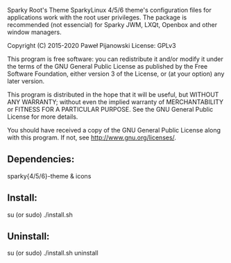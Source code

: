 Sparky Root's Theme
SparkyLinux 4/5/6 theme's configuration files for applications work with the root user privileges. The package is recommended (not essencial) for Sparky JWM, LXQt, Openbox and other window managers.

Copyright (C) 2015-2020 Paweł Pijanowski
License: GPLv3

This program is free software: you can redistribute it and/or modify
it under the terms of the GNU General Public License as published by
the Free Software Foundation, either version 3 of the License, or
(at your option) any later version.

This program is distributed in the hope that it will be useful,
but WITHOUT ANY WARRANTY; without even the implied warranty of
MERCHANTABILITY or FITNESS FOR A PARTICULAR PURPOSE.  See the
GNU General Public License for more details.

You should have received a copy of the GNU General Public License
along with this program.  If not, see <http://www.gnu.org/licenses/>.

Dependencies:
-------------
sparky{4/5/6}-theme
& icons

Install:
-------------
su (or sudo) 
./install.sh

Uninstall:
-------------
su (or sudo)
./install.sh uninstall
